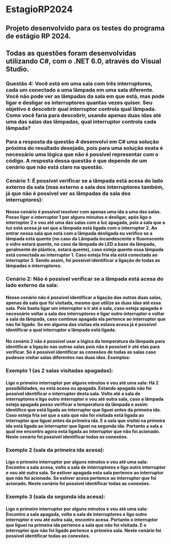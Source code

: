 # EstagioRP2024

## Projeto desenvolvido para os testes do programa de estágio RP 2024.
## Todas as questões foram desenvolvidas utilizando C#, com o .NET 6.0, através do Visual Studio.

### Questão 4: Você está em uma sala com três interruptores, cada um conectado a uma lâmpada em uma sala diferente. Você não pode ver as lâmpadas da sala em que está, mas pode ligar e desligar os interruptores quantas vezes quiser. Seu objetivo é descobrir qual interruptor controla qual lâmpada. Como você faria para descobrir, usando apenas duas idas até uma das salas das lâmpadas, qual interruptor controla cada lâmpada?

### Para a resposta da questão 4 desenvolvi em C# uma solução próxima do resultado desejado, pois para uma solução exata é necessário uma lógica que não é possível representar com o código. A resposta dessa questão é que depende de um cenário que não está claro na questão.
### Cenário 1: É possível verificar se a lâmpada está acesa do lado externo da sala (mas externo a sala dos interruptores também, já que não é possivel ver as lâmpadas da sala dos interruptores): 
#### Nesse cenário é possível resolver com apenas uma ida a uma das salas. Posso ligar o interruptor 1 por alguns minutos e desligar, após ligo o interruptor 2 e vou até uma das salas com a luz apagada, pois a sala que a luz está acesa já sei que a lâmpada está ligada com o interruptor 2. Ao entrar nessa sala que está com a lâmpada desligada eu verifico se a lâmpada está quente (no caso da Lãmpada incandescente e fluorescente o vidro estará quente, no caso da lâmpada de LED a base da lâmpada, geralmente de plástico, estará quente), caso esteja quente essa lâmpada está conectada ao interruptor 1. Caso esteja fria ela está conectada ao interruptor 3. Sendo assim, foi possível identificar a ligação de todas as lâmpadas e interruptores.
### Cenário 2: Não é possível verificar se a lâmpada está acesa do lado externo da sala: 
#### Nesse cenário não é possível identificar a ligação das outras duas salas, apenas da sala que foi visitada, mesmo que utilize as duas idas até essa sala. Pois basta ligar um interruptor e ir até a sala, caso esteja apagada é necessário voltar a sala dos interruptores e ligar outro interruptor e voltar a sala da lâmpada, caso continue apagada ela pertence ao interruptor que não foi ligado. Se em alguma das visitas ela estava acesa já é possivel identificar a qual interruptor a lâmpada está ligada.
#### No cenário 2 não é possível usar a lógica da temperatura da lâmpada para identificar a ligação nas outras salas pois não é possível ir até elas para verificar. Só é possível identificar as conexões de todas as salas caso pudesse visitar salas diferentes nas duas idas. Exemplos:
### Exemplo 1 (as 2 salas visitadas apagadas): 
#### Ligo o primeiro interruptor por alguns minutos e vou até uma sala: Há 2 possíbilidades, ou está acesa ou apagada. Estando apagada não foi possível identificar o interruptor desta sala. Volto até a sala de interruptores e ligo outro interruptor e vou até outra sala, caso a lâmpada esteja apagada posso verificar a temperatura da lâmpada e assim identifico que está ligada ao interruptor que liguei antes da primeira ida. Caso esteja fria sei que a sala que não foi visitada está ligada ao interruptor que liguei antes da primeira ida. E a sala que visitei na primeira ida está ligada ao interruptor que liguei na segunda ida. Portanto a sala a qual me encontro agora está ligada ao interruptor que não foi acionado. Neste cenário foi possivel identificar todas as conexões.
### Exemplo 2 (sala da primeira ida acesa):  
#### Ligo o primeiro interruptor por alguns minutos e vou até uma sala: Encontro a sala acesa, volto a sala de interruptores e ligo outro interruptor e vou até outra sala. Se estiver apagada esta sala pertence ao interruptor que não foi acionado. Se estiver acesa pertence ao interruptor que foi acionado. Neste cenário foi possivel identificar todas as conexões.
### Exemplo 3 (sala da segunda ida acesa): 
#### Ligo o primeiro interruptor por alguns minutos e vou até uma sala: Encontro a sala apagada, volto a sala de interruptores e ligo outro interruptor e vou até outra sala, encontro acesa. Portanto o interruptor que liguei na primeira ida pertence a sala que não foi visitada. E o interruptor que não foi ligado pertence a primeira sala. Neste cenário foi possivel identificar todas as conexões.
